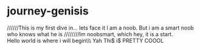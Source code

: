 # journey-genisis
//////This is my first dive in... lets face it I am a noob.  But i am a smart noob who knows what he is
////////Im noobsmart, which hey, it is a start.  
     Hello world is where i will begin\\\\\\
Yah Thi$ i$ PRETTY COOOL
